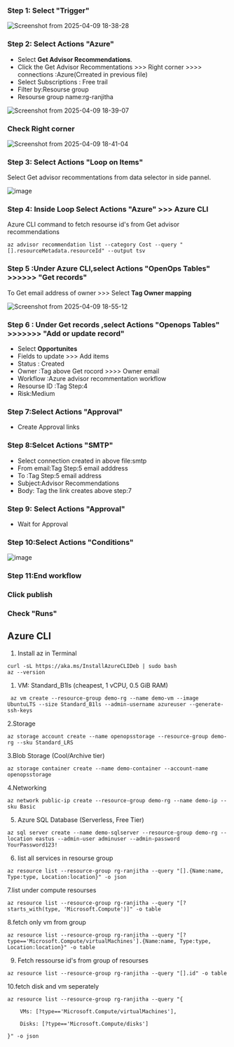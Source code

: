 ### **Step 1:** Select "**Trigger**"

![Screenshot from 2025-04-09 18-38-28](https://github.com/user-attachments/assets/282613b7-c36b-4d4a-9ce8-e0b35b976b32)

### **Step 2**: Select Actions "**Azure**"

- Select **Get Advisor Recommendations**.
- Click the Get Advisor Recommentations >>> Right corner >>>> connections :Azure(Crreated in previous file)
- Select Subscriptions : Free trail
- Filter by:Resourse group
- Resourse group name:rg-ranjitha
  
![Screenshot from 2025-04-09 18-39-07](https://github.com/user-attachments/assets/72e6de4f-b85b-4f21-bf25-25aeae869498)

### Check Right corner

![Screenshot from 2025-04-09 18-41-04](https://github.com/user-attachments/assets/50e7dd45-f337-4c76-8e92-59e4bec78e03)


### **Step 3:** Select Actions "**Loop on Items**"

Select Get advisor recommentations from data selector in side pannel. 

![image](https://github.com/user-attachments/assets/87ee6ce1-7713-4ebb-82fe-d98bdb20376e)


### **Step 4:** Inside Loop Select Actions "**Azure"** >>> Azure CLI
Azure CLI command to fetch resourse id's from Get advisor recommendations
```
az advisor recommendation list --category Cost --query "[].resourceMetadata.resourceId" --output tsv
```
### Step 5 :Under Azure CLI,select Actions "OpenOps Tables"  >>>>>>  "Get records"

To Get email address of owner  >>> Select **Tag Owner mapping**

![Screenshot from 2025-04-09 18-55-12](https://github.com/user-attachments/assets/c989f4e7-9fed-4c3d-9044-bf10ae15fc8d)

### Step 6 : Under Get records ,select Actions "Openops Tables"   >>>>>>>   "Add or update record"

- Select **Opportunites**
- Fields to update >>> Add items
- Status     : Created
- Owner :Tag above Get rocord >>>> Owner email
- Workflow :Azure advisor recommentation workflow
- Resourse ID :Tag Step:4
- Risk:Medium

### Step 7:Select Actions "Approval"
 - Create Approval links

### Step 8:Selcet Actions "SMTP"

 - Select connection created in above file:smtp
 - From email:Tag Step:5 email adddress
 - To :Tag Step:5 email address
 - Subject:Advisor Recommendations
 - Body: Tag the link creates above step:7

### Step 9: Select Actions "Approval"

- Wait for Approval

### Step 10:Select Actions "Conditions"

![image](https://github.com/user-attachments/assets/6a8cd405-4cf4-4db7-add6-7ce05e974e2f)

### Step 11:End workflow

### Click publish

### Check "Runs"

## Azure CLI

1. Install az in Terminal
```
curl -sL https://aka.ms/InstallAzureCLIDeb | sudo bash
az --version
```



































1. VM: Standard_B1ls (cheapest, 1 vCPU, 0.5 GiB RAM)
```
 az vm create --resource-group demo-rg --name demo-vm --image UbuntuLTS --size Standard_B1ls --admin-username azureuser --generate-ssh-keys
```
2.Storage
```
az storage account create --name openopsstorage --resource-group demo-rg --sku Standard_LRS
```
3.Blob Storage (Cool/Archive tier)
```
az storage container create --name demo-container --account-name openopsstorage
```
4.Networking
```
az network public-ip create --resource-group demo-rg --name demo-ip --sku Basic
```
5. Azure SQL Database (Serverless, Free Tier)
```
az sql server create --name demo-sqlserver --resource-group demo-rg --location eastus --admin-user adminuser --admin-password YourPassword123!
```
6. list all services in resourse group
```
az resource list --resource-group rg-ranjitha --query "[].{Name:name, Type:type, Location:location}" -o json
```
7.list under compute resourses
```
az resource list --resource-group rg-ranjitha --query "[?starts_with(type, 'Microsoft.Compute')]" -o table
```
8.fetch only vm from group
```
az resource list --resource-group rg-ranjitha --query "[?type=='Microsoft.Compute/virtualMachines'].{Name:name, Type:type, Location:location}" -o table
```
9. Fetch ressourse id's from group of resourses
```
az resource list --resource-group rg-ranjitha --query "[].id" -o table
```
10.fetch disk and vm seperately
```
az resource list --resource-group rg-ranjitha --query "{

    VMs: [?type=='Microsoft.Compute/virtualMachines'],

    Disks: [?type=='Microsoft.Compute/disks']

}" -o json
```


































